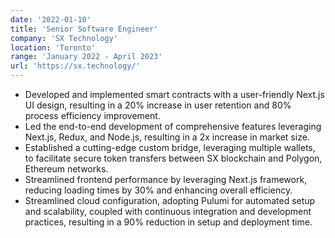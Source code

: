 ```yaml
---
date: '2022-01-10'
title: 'Senior Software Engineer'
company: 'SX Technology'
location: 'Toronto'
range: 'January 2022 - April 2023'
url: 'https://sx.technology/'
---
```


-	Developed and implemented smart contracts with a user-friendly Next.js UI design, resulting in a 20% increase in user retention and 80% process efficiency improvement.
-	Led the end-to-end development of comprehensive features leveraging Next.js, Redux, and Node.js, resulting in a 2x increase in market size.
-	Established a cutting-edge custom bridge, leveraging multiple wallets, to facilitate secure token transfers between SX blockchain and Polygon, Ethereum networks.
-	Streamlined frontend performance by leveraging Next.js framework, reducing loading times by 30% and enhancing overall efficiency.
-	Streamlined cloud configuration, adopting Pulumi for automated setup and scalability, coupled with continuous integration and development practices, resulting in a 90% reduction in setup and deployment time.